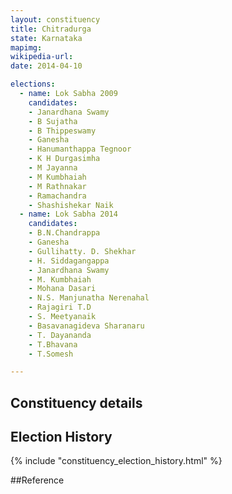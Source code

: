 ```yaml
---
layout: constituency
title: Chitradurga
state: Karnataka
mapimg: 
wikipedia-url: 
date: 2014-04-10

elections: 
  - name: Lok Sabha 2009
    candidates: 
    - Janardhana Swamy 
    - B Sujatha 
    - B Thippeswamy 
    - Ganesha 
    - Hanumanthappa Tegnoor 
    - K H Durgasimha 
    - M Jayanna 
    - M Kumbhaiah 
    - M Rathnakar 
    - Ramachandra 
    - Shashishekar Naik  
  - name: Lok Sabha 2014
    candidates: 
    - B.N.Chandrappa 
    - Ganesha 
    - Gullihatty. D. Shekhar 
    - H. Siddagangappa 
    - Janardhana Swamy 
    - M. Kumbhaiah 
    - Mohana Dasari 
    - N.S. Manjunatha Nerenahal 
    - Rajagiri T.D 
    - S. Meetyanaik 
    - Basavanagideva Sharanaru 
    - T. Dayananda 
    - T.Bhavana 
    - T.Somesh  

---
```


## Constituency details


## Election History
{% include "constituency_election_history.html" %}

##Reference

